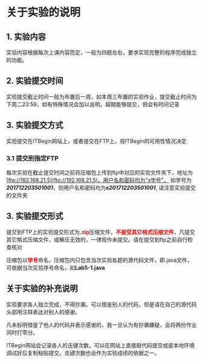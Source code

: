 # 关于实验的说明

## 1. 实验内容

实验内容根据每次上课内容而定，一般为四题左右，要求实现完整的程序完成独立的功能。

## 2. 实验提交时间

实验提交截止时间一般为布置后一周，如本周三布置的实验作业，提交截止时间为下周二23:59，如有特殊情况会加以说明。超期能够提交，但会有时间记录

## 3. 实验提交方式

实验提交在ITBegin网站上，或者提交在FTP上，视ITBegin的可用性情况决定

### 3.1 提交到指定FTP

每次实验在截止提交时间之前将压缩包上传到ftp中对应的实验文件夹下，地址为[ftp://192.168.21.5](ftp://192.168.21.5)，用户名和密码均为"s学号"， 如学号为***201712203501001***，则用户名和密码均为***s201712203501001***, 请注意实验提交的文件夹

## 3. 实验提交形式

提交到FTP上的实验提交形式为<strong style="color:red">.zip</strong>压缩文件，<strong style="color:red">不接受其它格式压缩文件</strong>，凡提交其它格式压缩文件，或解压无效的，一律视作未提交。请在提交到ftp之前自行检查核对

压缩包以<strong style="color:red">学号</strong>命名，压缩包内只包含当次实验各题的源代码文件，即.java文件，可依据当次实验序号命名，如<strong>Lab5-1.java</strong>

## 关于实验的补充说明

实验要求各人独立完成，不得抄袭。可以借鉴别人的代码，但是请在自己的源代码头部用注释表达对别人的感谢。

凡未标明借鉴了他人的代码并表示感谢的，我一旦认为有抄袭嫌疑，会将两份作业同时打零分。

ITBegin网站会记录各人的击键次数，可以在网站上直接敲代码提交或是本地环境调试好后复制粘贴提交。击键次数也会作为实验成绩的依据之一。